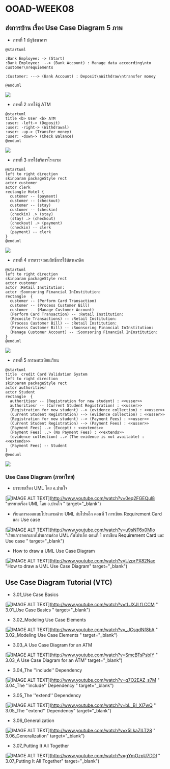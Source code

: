 # OOAD-WEEK08

## ส่งการบ้าน เรื่อง Use Case Diagram 5 ภาพ

* ภาพที่ 1 บัญชีธนาคาร

```
@startuml

:Bank Employee: -> (Start)
:Bank Employee:  --> (Bank Account) : Manage data accoording\nto customer\nrequiements

:Customer: ---> (Bank Account) : Deposit\nWithdraw\ntransfer money

@enduml
```

![](http://www.plantuml.com/plantuml/img/ROyx3i8m44Hxds9BKd015oZyIYeAcZGhUmaMyMvYhuLoUsn41-NCazve-goOjCJ967j0Vi8vpfEiH1QsEzXS6-r-KMEVRk-S5DOEB5oGSIJmg0XOQqa-y0W3gu0hMILIgYdHKW95Oirry_W5pVbFUg9PSj21Rq4VFk6hwX9olbTN5ARLc9xOrmDl)

* ภาพที่ 2 การใช้ตู้ ATM

```
@startuml
title <b> User <b> ATM
:user: -left-> (Deposit) 
:user: -right-> (Withdrawal) 
:user: -up-> (Transfer money)
:user: -down-> (Check Balance)
@enduml
```

![](http://www.plantuml.com/plantuml/img/JSux3eCm40JGtgVOCYwu08eG-RJfGAaNlCHM5Xkj5w7Sdaz3oj4RZQREYgBpo4Q3CW6qcGIkNNLhNgOyKWa5qw151PSdJIa7jN2IX8y_x1tKEy45-P_dQRT6CEPX6nvJf9yzsQKbxeM7f_uBTsICFLbJKtJRfnK0)

* ภาพที่ 3 การใช้บริการโรงเเรม

```
@startuml
left to right direction
skinparam packageStyle rect
actor customer
actor clerk
rectangle Hotel {
  customer -- (payment)
  customer -- (checkout)
  customer -- (stay)
  customer -- (checkin)
  (checkin) .> (stay) 
  (stay) .> (checkout) 
  (checkout) .> (payment)
  (checkin) -- clerk
  (payment) -- clerk
}
@enduml
```

![](http://www.plantuml.com/plantuml/img/RP3B3e8m44Nt_Ogxr0L-Wc7ftY-Ob16QliWmB8ZntuL6G8FBdZEzywW79T4n1XFueT0CSMsdQ9omLPUJ6RnBFGb5z6GzjNpNAJ2mU4DMiy2EW-R8iZu3YpUBfzJEfRUi7F0qs0fHLJZPZgtFevx_2fSEV1vrEi2UfiYfXEo9k5n_JVbQw7VNhLCnQ_nEgyygsCCszZ8rfsO-t1i0)

* ภาพที่ 4 การตรวจสอบสิทธิ์การใช้บัตรเครดิต

```
@startuml
left to right direction
skinparam packageStyle rect
actor customer
actor :Retail Institution:
actor :Soonsoring Financial InInstitution:
rectangle  {
  customer -- (Perform Card Transaction)
  customer -- (Process Customer Bill)
  customer -- (Manage Customer Account)
  (Perform Card Transaction) -- :Retail Institution: 
  (Recocile Transactions) -- :Retail Institution: 
  (Process Customer Bill) -- :Retail Institution:
  (Process Customer Bill) -- :Soonsoring Financial InInstitution:
  (Manage Customer Account) -- :Soonsoring Financial InInstitution:
}
@enduml
```

![](http://www.plantuml.com/plantuml/img/hPBDJWCn38JlUGeVwQ4liAVIbP0u8A5knTrAtCLgObUEzr0XtfqiY1zH5d7WcfblD1vbKntDfvB3dZqJz4Q97Ngq10-OEQ6p2WpdwbH2feE3AnYFZmw9ZU8iXtfaEQ5XWHF68uuq-Bc5pNB0w6eGf-fQo4At8qVES2lLsQSPxq8tg4fLOndXXWKbCdwpp5aeOqk5fm0VUR1UmzKzsK6jlBNU6qh5rrwh2wDff5gXVt_SSiuNhZkKTiAdwJf6dSHdtwBMm3yS0KiL_W7_QTS6x2Xgv3RRbrtgRy3Yc4lCSzYGfFQ5NW00)

* ภาพที่ 5 การลงทะเบียนเรียน

```
@startuml
title  credit Card Validation System
left to right direction
skinparam packageStyle rect
actor authoritiesr
actor Student
rectangle  {
  authoritiesr -- (Registration for new student) : <<usser>>
  authoritiesr -- (Current Student Registration) : <<usser>>
  (Registration for new student) --> (evidence collection) : <<usser>>
  (Current Student Registration) --> (evidence collection) : <<usser>>
  (Registration for new student) --> (Payment Fees) : <<usser>>
  (Current Student Registration) --> (Payment Fees) : <<usser>>
  (Payment Fees) ..> (Except) : <<extends>>
  (Payment Fees) ..> (No Payment Fees) : <<extends>>
  (evidence collection) ..> (The evidence is not available) : <<extends>>
  (Payment Fees) -- Student
}
@enduml
```

![](http://www.plantuml.com/plantuml/img/dLBDJiCm3BxdANmSX-u1q5HDck2844NSJUgrrjAaSjon2l7kf7H3b8rjufXylt6yZ8gYNUECiZe2i48bAwnGIdX1noKg1mz57vKQusYje064grgXP24xm2PksBSes42BTeCL5Tedjm4sQ3K8OATr45QcAFkhGhkIl9g1XRuQqjyDJ9YGPJ1xeegZobXadOIUtY2EuXkuXSMYYv4apq-9Lvr8uXt2uAVPR_65f2pBOKPRJYTBO8Dpu-kFRCvdNcrpHPj7x9iXuPue_gV6MVqKdCyJ_svdgTqFdNPAlen_SXy27DjFH2U7yALzhWc-KOxWWm9kaHs-EheOd_xzi5iVPfbOQRy_0G00)

### Use Case Diagram (ภาษาไทย)
* บรรยายเรื่อง UML โดย อ.ปานใจ  

[![IMAGE ALT TEXT](http://img.youtube.com/vi/0eq2FGEQul8/0.jpg)](http://www.youtube.com/watch?v=0eq2FGEQul8 "บรรยายเรื่อง UML โดย อ.ปานใจ  " target="_blank") 

* เรียนการออกแบบโปรแกรมด้วย UML กับโปรเอิ๊ก ตอนที่ 1 การเขียน Requirement Card และ Use case   

[![IMAGE ALT TEXT](http://img.youtube.com/vi/u9sNT6x0Mlo/0.jpg)](http://www.youtube.com/watch?v=u9sNT6x0Mlo "เรียนการออกแบบโปรแกรมด้วย UML กับโปรเอิ๊ก ตอนที่ 1 การเขียน Requirement Card และ Use case " target="_blank") 

* How to draw a UML Use Case Diagram

[![IMAGE ALT TEXT](http://img.youtube.com/vi/UzprPX82Nac/0.jpg)](http://www.youtube.com/watch?v=UzprPX82Nac "How to draw a UML Use Case Diagram" target="_blank") 

## Use Case Diagram Tutorial (VTC)

* 3.01_Use Case Basics  

[![IMAGE ALT TEXT](http://img.youtube.com/vi/tLJXJLfLCCM/0.jpg)](http://www.youtube.com/watch?v=tLJXJLfLCCM " 3.01_Use Case Basics " target="_blank") 

* 3.02_Modeling Use Case Elements  

[![IMAGE ALT TEXT](http://img.youtube.com/vi/_JCsqdNf8bA/0.jpg)](http://www.youtube.com/watch?v=_JCsqdNf8bA " 3.02_Modeling Use Case Elements " target="_blank") 
 
* 3.03_A Use Case Diagram for an ATM  

[![IMAGE ALT TEXT](http://img.youtube.com/vi/SmcBTsPsbIY/0.jpg)](http://www.youtube.com/watch?v=SmcBTsPsbIY " 3.03_A Use Case Diagram for an ATM" target="_blank") 

 

* 3.04_The ''include'' Dependency  

[![IMAGE ALT TEXT](http://img.youtube.com/vi/q7O2EAZ_s7M/0.jpg)](http://www.youtube.com/watch?v=q7O2EAZ_s7M " 3.04_The ''include'' Dependency " target="_blank") 

 

* 3.05_The ''extend'' Dependency  

[![IMAGE ALT TEXT](http://img.youtube.com/vi/bL_Bl_Xl7wQ/0.jpg)](http://www.youtube.com/watch?v=bL_Bl_Xl7wQ " 3.05_The ''extend'' Dependency" target="_blank") 

 
* 3.06_Generalization  

[![IMAGE ALT TEXT](http://img.youtube.com/vi/x5LkaZlLT28/0.jpg)](http://www.youtube.com/watch?v=x5LkaZlLT28 " 3.06_Generalization" target="_blank") 

 
* 3.07_Putting It All Together  

[![IMAGE ALT TEXT](http://img.youtube.com/vi/gYmOzpU7DDI/0.jpg)](http://www.youtube.com/watch?v=gYmOzpU7DDI " 3.07_Putting It All Together" target="_blank") 
 

